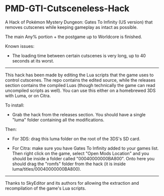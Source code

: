 # PMD-GTI-Cutsceneless-Hack
A Hack of Pokémon Mystery Dungeon: Gates To Infinity (US version) that removes cutscenes while keeping gameplay as intact as possible.

The main Any% portion + the postgame up to Worldcore is finished.

Known issues:
- The loading time between certain cutscenes is very long, up to 40 seconds at its worst.

---

This hack has been made by editing the Lua scripts that the game uses to control cutscenes. The repo contains the edited source, while the releases section contains the compiled Luas (though technically the game can read uncompiled scripts as well).
You can use this either on a homebrewed 3DS with Luma, or on Citra.

To install:

- Grab the hack from the releases section. You should have a single "luma" folder containing all the modifications.

Then:

- For 3DS: drag this luma folder on the root of the 3DS's SD card.

- For Citra: make sure you have Gates To Infinity added to your games list. Then right click on the game, select "Open Mods Location" and you should be inside a folder called "00040000000BA800". Onto here you should drag the "romfs" folder from the hack (it is inside luma/titles/00040000000BA800).

---
Thanks to SkyEditor and its authors for allowing the extraction and recompilation of the game's Lua scripts.
